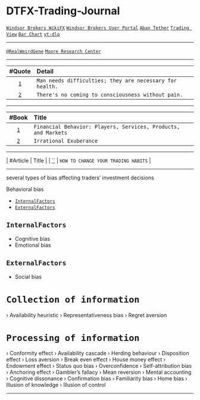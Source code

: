 # DTFX-Trading-Journal

[`Windsor Brokers WikiFX`](https://www.wikifx.com/en/dealer/1061981862.html)
[`Windsor Brokers User Portal`](https://bz.myuserhub.com/welcome)
[`Aban Tether`](https://abantether.com/)
[`Trading View`](https://www.tradingview.com/)
[`Bar Chart`](https://www.barchart.com/)
[`yt-dlp`](https://github.com/yt-dlp/yt-dlp)
___
[`@RealWeirdGene`](https://drive.google.com/drive/u/0/folders/10g66pXVHT7Av0aDXilCAQdtNgYDP-5Ri)
[`Moore Research Center`](https://www.mrci.com/web/index.php)
___
| #Quote | Detail |
| :---: | :--- |
| [`1`](https://www.instagram.com/p/CVvDo_-rDxX/) | `Man needs difficulties; they are necessary for health.` |
| [`2`](https://www.goodreads.com/author/quotes/38285.C_G_Jung) | `There's no coming to consciousness without pain.` |
___
| #Book | Title |
| :---: | :--- |
| [`1`](https://www.amazon.com/Financial-Behavior-Services-Products-Investments/dp/0190269995) | `Financial Behavior: Players, Services, Products, and Markets` |
| [`2`](https://www.amazon.com/Irrational-Exuberance-Robert-J-Shiller/dp/0767923634) | `Irrational Exuberance` |
___
| #Article | Title |
| [``](https://tradethepool.com/change-your-trading-habits-2/) | `HOW TO CHANGE YOUR TRADING HABITS` |
___

several types of bias affecting traders’ investment decisions

Behavioral bias
- [`InternalFactors`](#InternalFactors)
- [`ExternalFactors`](#ExternalFactors)

## `InternalFactors`
- Cognitive bias 
- Emotional bias

## `ExternalFactors`
- Social bias


# `Collection of information`
› Availability heuristic 
› Representativeness bias 
› Regret aversion

# `Processing of information`
› Conformity effect
› Availability cascade
› Herding behaviour
› Disposition effect
› Loss aversion
› Break even effect
› House money effect
› Endowment effect
› Status quo bias
› Overconfidence
› Self-attribution bias
› Anchoring effect
› Gambler’s fallacy
› Mean reversion
› Mental accounting
› Cognitive dissonance
› Confirmation bias
› Familiarity bias
› Home bias
› Illusion of knowledge
› Illusion of control
___